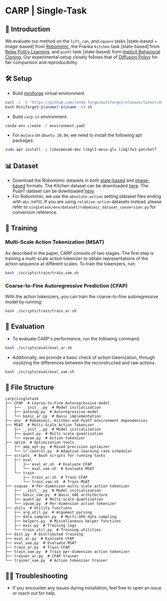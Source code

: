 # CARP | Single-Task

## 🎏 Introduction
We evaluate our method on the `lift`, `can`, and `square` tasks [state-based + image-based] from [Robomimic](https://robomimic.github.io/), the Franka `kitchen` task [state-based] from [Relay Policy Learning](https://arxiv.org/pdf/1910.11956), and `pusht` task [state-based] from [Implicit Behavioral Cloning](https://arxiv.org/pdf/2109.00137). Our experimental setup closely follows that of [Diffusion Policy](https://github.com/real-stanford/diffusion_policy) for fair comparison and reproducibility.

## 🛠️ Setup

* Build [miniforge](https://github.com/conda-forge/miniforge#mambaforge) virtual environment.
```bash
curl -L -O "https://github.com/conda-forge/miniforge/releases/latest/download/Miniforge3-$(uname)-$(uname -m).sh"
bash Miniforge3-$(uname)-$(uname -m).sh
```
* Build `carp-st` environment.
```bash
conda env create -f environment.yaml
```
* For `mujoco` on `Ubuntu 20.04`, we need to install the following apt packages:
```bash
sudo apt install -y libosmesa6-dev libgl1-mesa-glx libglfw3 patchelf
```

## 📊 Dataset

* Download the Robomimic datasets in both [state-based](https://diffusion-policy.cs.columbia.edu/data/training/robomimic_lowdim.zip) and [image-based](https://diffusion-policy.cs.columbia.edu/data/training/robomimic_image.zip) formats. The Kitchen dataset can be downloaded [here](https://diffusion-policy.cs.columbia.edu/data/training/kitchen.zip). The PushT dataset can be downloaded [here](https://diffusion-policy.cs.columbia.edu/data/training/pusht.zip)
* For Robomimic, we use the `absolute-action` setting (dataset files ending with `abs.hdf5`). If you are using `relative-action` datasets instead, please refer to `singletask/env/dataset/robomimic_dataset_conversion.py` for conversion reference.

## 🚄 Training

### Multi-Scale Action Tokenization (MSAT)
As described in the paper, CARP consists of two stages. The first step is training a multi-scale action tokenizer to obtain representations of the action sequence at different scales.
To train the tokenizers, run:
```bash
bash ./scripts/train/train_vae.sh
```

### Coarse-to-Fine Autoregressive Prediction (CFAP)
With the action tokenizers, you can train the coarse-to-fine autoregressive model by running:
```bash
bash ./scripts/train/train_ar.sh
```

## 🤖 Evaluation

* To evaluate CARP's performance, run the following command. 
```bash
bash ./scripts/eval/eval_ar.sh
```

* Additionally, we provide a basic check of action tokenization, through visulizing the differences between the reconstructed and raw actions.
```bash
bash ./scripts/eval/eval_vae.sh
```


## 📃 File Structure

```
carp/singletask
├── CFAP  # Coarse-to-Fine Autoregressive model  
│   ├── __init__.py  # Model initialization  
│   ├── autoreg.py  # Autoregressive model  
│   └── basic_ar.py  # Basic implementation  
├── env  # Robomimic, Kitchen and PushT environment dependencies  
├── MSAT  # Multi-Scale Action Tokenizer  
│   ├── __init__.py  # Model initialization  
│   ├── quant.py  # Multi-scale quantization  
│   └── vqvae.py  # Action tokenizer  
├── optim  # Optimization tools  
│   ├── amp_opt.py  # Mixed precision optimizer  
│   └── lr_control.py  # Adaptive learning rate scheduler  
├── scripts  # Bash scripts for running tasks  
│   ├── eval  
│   │   ├── eval_ar.sh  # Evaluate CFAP  
│   │   └── eval_vae.sh  # Evaluate MSAT  
│   └── train  
│       ├── train_ar.sh  # Train CFAP  
│       └── train_vae.sh  # Train MSAT  
├── svqvae  # Per-dimension multi-scale action tokenizer  
│   ├── __init__.py  # Model initialization  
│   ├── basic_vae.py  # Basic VAE architecture  
│   ├── quant.py  # Multi-scale quantization  
│   └── vqvae.py  # Per-dimension action tokenizer  
├── utils  # Utility functions  
│   ├── arg_util.py  # Argument parsing  
│   ├── data_sampler.py  # Multi-GPU data sampling  
│   ├── helpers.py  # Miscellaneous helper functions  
│   ├── misc.py  # Training logs  
│   └── train_util.py  # Training utilities  
├── dist.py  # Distributed training  
├── eval_ar.py  # Evaluate CFAP  
├── eval_vae.py  # Evaluate MSAT  
├── train_ar.py  # Train CFAP  
├── train_vae.py  # Train per-dimension action tokenizer  
├── trainer_ar.py  # CFAP trainer  
└── trainer_vae.py  # Action tokenizer trainer  
```


## 😵‍💫 Troubleshooting
* If you encounter any issues during installation, feel free to open an issue or reach out for help.



